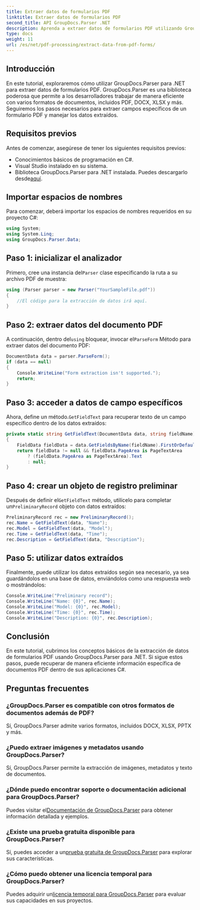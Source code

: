 ```yaml
---
title: Extraer datos de formularios PDF
linktitle: Extraer datos de formularios PDF
second_title: API GroupDocs.Parser .NET
description: Aprenda a extraer datos de formularios PDF utilizando GroupDocs.Parser para .NET. Guía paso a paso con ejemplos de código y preguntas frecuentes.
type: docs
weight: 11
url: /es/net/pdf-processing/extract-data-from-pdf-forms/
---
```

## Introducción
En este tutorial, exploraremos cómo utilizar GroupDocs.Parser para .NET para extraer datos de formularios PDF. GroupDocs.Parser es una biblioteca poderosa que permite a los desarrolladores trabajar de manera eficiente con varios formatos de documentos, incluidos PDF, DOCX, XLSX y más. Seguiremos los pasos necesarios para extraer campos específicos de un formulario PDF y manejar los datos extraídos.
## Requisitos previos
Antes de comenzar, asegúrese de tener los siguientes requisitos previos:
- Conocimientos básicos de programación en C#.
- Visual Studio instalado en su sistema.
- Biblioteca GroupDocs.Parser para .NET instalada. Puedes descargarlo desde[aquí](https://releases.groupdocs.com/parser/net/).

## Importar espacios de nombres
Para comenzar, deberá importar los espacios de nombres requeridos en su proyecto C#:
```csharp
using System;
using System.Linq;
using GroupDocs.Parser.Data;
```
## Paso 1: inicializar el analizador
 Primero, cree una instancia del`Parser` clase especificando la ruta a su archivo PDF de muestra:
```csharp
using (Parser parser = new Parser("YourSampleFile.pdf"))
{
    //El código para la extracción de datos irá aquí.
}
```
## Paso 2: extraer datos del documento PDF
 A continuación, dentro del`using` bloquear, invocar el`ParseForm` Método para extraer datos del documento PDF:
```csharp
DocumentData data = parser.ParseForm();
if (data == null)
{
    Console.WriteLine("Form extraction isn't supported.");
    return;
}
```
## Paso 3: acceder a datos de campo específicos
 Ahora, define un método.`GetFieldText` para recuperar texto de un campo específico dentro de los datos extraídos:
```csharp
private static string GetFieldText(DocumentData data, string fieldName)
{
    FieldData fieldData = data.GetFieldsByName(fieldName).FirstOrDefault();
    return fieldData != null && fieldData.PageArea is PageTextArea
        ? (fieldData.PageArea as PageTextArea).Text
        : null;
}
```
## Paso 4: crear un objeto de registro preliminar
 Después de definir el`GetFieldText` método, utilícelo para completar un`PreliminaryRecord` objeto con datos extraídos:
```csharp
PreliminaryRecord rec = new PreliminaryRecord();
rec.Name = GetFieldText(data, "Name");
rec.Model = GetFieldText(data, "Model");
rec.Time = GetFieldText(data, "Time");
rec.Description = GetFieldText(data, "Description");
```
## Paso 5: utilizar datos extraídos
Finalmente, puede utilizar los datos extraídos según sea necesario, ya sea guardándolos en una base de datos, enviándolos como una respuesta web o mostrándolos:
```csharp
Console.WriteLine("Preliminary record");
Console.WriteLine("Name: {0}", rec.Name);
Console.WriteLine("Model: {0}", rec.Model);
Console.WriteLine("Time: {0}", rec.Time);
Console.WriteLine("Description: {0}", rec.Description);
```

## Conclusión
En este tutorial, cubrimos los conceptos básicos de la extracción de datos de formularios PDF usando GroupDocs.Parser para .NET. Si sigue estos pasos, puede recuperar de manera eficiente información específica de documentos PDF dentro de sus aplicaciones C#.

## Preguntas frecuentes
### ¿GroupDocs.Parser es compatible con otros formatos de documentos además de PDF?
Sí, GroupDocs.Parser admite varios formatos, incluidos DOCX, XLSX, PPTX y más.
### ¿Puedo extraer imágenes y metadatos usando GroupDocs.Parser?
Sí, GroupDocs.Parser permite la extracción de imágenes, metadatos y texto de documentos.
### ¿Dónde puedo encontrar soporte o documentación adicional para GroupDocs.Parser?
 Puedes visitar el[Documentación de GroupDocs.Parser](https://reference.groupdocs.com/parser/net/) para obtener información detallada y ejemplos.
### ¿Existe una prueba gratuita disponible para GroupDocs.Parser?
 Sí, puedes acceder a un[prueba gratuita de GroupDocs.Parser](https://releases.groupdocs.com/) para explorar sus características.
### ¿Cómo puedo obtener una licencia temporal para GroupDocs.Parser?
 Puedes adquirir un[licencia temporal para GroupDocs.Parser](https://purchase.groupdocs.com/temporary-license/) para evaluar sus capacidades en sus proyectos.